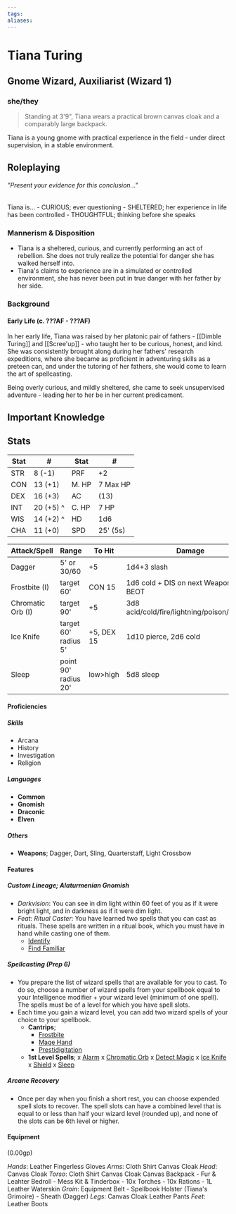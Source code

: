 ```yaml
---
tags:
aliases:
---
```

# Tiana Turing
## Gnome Wizard, Auxiliarist (Wizard 1)
### she/they

> Standing at 3'9", Tiana wears a practical brown canvas cloak and a comparably large backpack.

Tiana is a young gnome with practical experience in the field - under direct supervision, in a stable environment. 

## Roleplaying
###### "Present your evidence for this conclusion..."
Tiana is...
	- CURIOUS; ever questioning
	- SHELTERED; her experience in life has been controlled 
	- THOUGHTFUL; thinking before she speaks

### Mannerism & Disposition

- Tiana is a sheltered, curious, and currently performing an act of rebellion. She does not truly realize the potential for danger she has walked herself into.
- Tiana's claims to experience are in a simulated or controlled environment, she has never been put in true danger with her father by her side.

### Background
#### Early Life (c. ???AF - ???AF)
In her early life, Tiana was raised by her platonic pair of fathers - [[Dimble Turing]] and [[Scree'up]] - who taught her to be curious, honest, and kind. She was consistently brought along during her fathers' research expeditions, where she became as proficient in adventuring skills as a preteen can, and under the tutoring of her fathers, she would come to learn the art of spellcasting.

Being overly curious, and mildly sheltered, she came to seek unsupervised adventure - leading her to her be in her current predicament.

## Important Knowledge

## Stats

| Stat | #         | Stat  | #        |
| ---- | --------- | ----- | -------- |
| STR  | 8  (-1)   | PRF   | +2       |
| CON  | 13 (+1)   | M. HP | 7 Max HP |
| DEX  | 16 (+3)   | AC    | (13)     |
| INT  | 20 (+5) ^ | C. HP | 7 HP     |
| WIS  | 14 (+2) ^ | HD    | 1d6      |
| CHA  | 11 (+0)   | SPD   | 25' (5s) |

| Attack/Spell  | Range                | To Hit     | Damage                                      |
| ------------- | -------------------- | ---------- | ------------------------------------------- |
| Dagger        | 5' or 30/60          | +5         | 1d4+3 slash                                 |
| Frostbite (I)     | target 60'           | CON 15     | 1d6 cold + DIS on next Weapon Attack BEOT   |
| Chromatic Orb (I) | target 90'           | +5         | 3d8 acid/cold/fire/lightning/poison/thunder |
| Ice Knife     | target 60' radius 5' | +5, DEX 15 | 1d10 pierce, 2d6 cold                       |
| Sleep         | point 90' radius 20' | low>high   | 5d8 sleep                                   |

#### Proficiencies
##### Skills
- Arcana
- History
- Investigation
- Religion
##### Languages
- **Common**
- **Gnomish**
- **Draconic**
- **Elven**
##### Others
- **Weapons**; Dagger, Dart, Sling, Quarterstaff, Light Crossbow

#### Features
##### Custom Lineage; Alaturmenian Gnomish
- *Darkvision*: You can see in dim light within 60 feet of you as if it were bright light, and in darkness as if it were dim light.
- *Feat: Ritual Caster*: You have learned two spells that you can cast as rituals. These spells are written in a ritual book, which you must have in hand while casting one of them.
	- [Identify](https://dnd5e.wikidot.com/spell:identify)
	- [Find Familiar](https://dnd5e.wikidot.com/spell:find-familiar)

##### Spellcasting (Prep 6)
- You prepare the list of wizard spells that are available for you to cast. To do so, choose a number of wizard spells from your spellbook equal to your Intelligence modifier + your wizard level (minimum of one spell). The spells must be of a level for which you have spell slots.
- Each time you gain a wizard level, you can add two wizard spells of your choice to your spellbook.
	- **Cantrips**;
		- [Frostbite](https://dnd5e.wikidot.com/spell:frostbite)
		- [Mage Hand](https://dnd5e.wikidot.com/spell:mage-hand)
		- [Prestidigitation](https://dnd5e.wikidot.com/spell:prestidigitation)
	- **1st Level Spells**;
		x [Alarm](https://dnd5e.wikidot.com/spell:alarm)
		x [Chromatic Orb](https://dnd5e.wikidot.com/spell:chromatic-orb)
		x [Detect Magic](https://dnd5e.wikidot.com/spell:detect-magic)
		x [Ice Knife](https://dnd5e.wikidot.com/spell:ice-knife)
		x [Shield](https://dnd5e.wikidot.com/spell:shield)
		x [Sleep](https://dnd5e.wikidot.com/spell:sleep)

##### Arcane Recovery
- Once per day when you finish a short rest, you can choose expended spell slots to recover. The spell slots can have a combined level that is equal to or less than half your wizard level (rounded up), and none of the slots can be 6th level or higher.

#### Equipment
(0.00gp)

*Hands*: 
	Leather Fingerless Gloves
*Arms*: 
	Cloth Shirt
	Canvas Cloak
*Head*:
	Canvas Cloak
*Torso*:
	Cloth Shirt
	Canvas Cloak
	Canvas Backpack
		- Fur & Leahter Bedroll
		- Mess Kit & Tinderbox
		- 10x Torches
		- 10x Rations
		- 1L Leather Waterskin
*Groin*:
	Equipment Belt
		- Spellbook Holster (Tiana's Grimoire)
		- Sheath (Dagger)
*Legs*:
	Canvas Cloak
	Leather Pants
*Feet*:
	Leather Boots